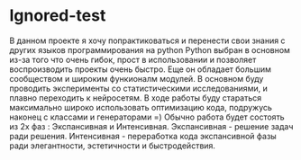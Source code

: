 # Ignored-test
В данном проекте я хочу попрактиковаться и перенести свои знания с других языков программирования на python
Python выбран в основном из-за того что очень гибок, прост в использовании и позволяет воспроизводить проекты очень быстро.
Еще он обладает большим сообществом и широким функионалм модулей.
В основном буду проводить эксперименты со статистическими исследованиями, и плавно переходить к нейросетям.
В ходе работы буду стараться максимально широко использовать оптимизацию кода, подружусь наконец с классами и генераторами =)
Обычно работа будет состоять из 2х фаз : Экспансивная и Интенсивная.
Экспансивная - решение задач ради решения.
Интенсивная - переработка кода экспансивной фазы ради элегантности, эстетичности и быстродействия.
